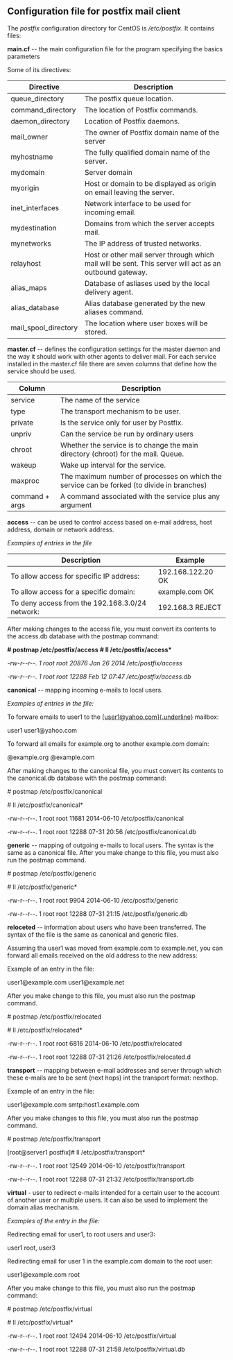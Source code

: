 Configuration file for **postfix** mail client
------------------------------------------------

The *postfix* configuration directory for CentOS is */etc/postfix*. It
contains files:

**main.cf** -- the main configuration file for the program specifying
the basics parameters

Some of its directives:


|**Directive**            |       **Description**                                                                                    |
| ------------------------| ---------------------------------------------------------------------------------------------------------|
|queue\_directory         |       The postfix queue location.                                                                         
|command\_directory       |      The location of Postfix commands.
|daemon\_directory        |       Location of Postfix daemons.
|mail\_owner              |       The owner of Postfix domain name of the server
|myhostname               |       The fully qualified domain name of the server.
|mydomain                 |       Server domain
|myorigin                 |       Host or domain to be displayed as origin on email leaving the server.
|inet\_interfaces         |       Network interface to be used for incoming email.
|mydestination            |       Domains from which the server accepts mail.
|mynetworks               |       The IP address of trusted networks.
|relayhost                |       Host or other mail server through which mail will be sent. This server will act as an outbound gateway.
|alias\_maps              |       Database of asliases used by the local delivery agent.
|alias\_database          |       Alias database generated by the new aliases command.
|mail\_spool\_directory   |       The location where user boxes will be stored.

**master.cf** -- defines the configuration settings for the master
daemon and the way it should work with other agents to deliver mail.
For each service installed in the master.cf file there are seven
columns that define how the service should be used.

|Column           |     Description
|---------------- | --------------------------------------------------------------------------------------------
|service          |    The name of the service
|type             |    The transport mechanism to be user.
|private          |    Is the service only for user by Postfix.
|unpriv           |    Can the service be run by ordinary users
|chroot           |    Whether the service is to change the main directory (chroot) for the mail. Queue.
|wakeup           |    Wake up interval for the service.
|maxproc          |    The maximum number of processes on which the service can be forked (to divide in branches)
|command + args   |   A command associated with the service plus any argument

**access** -- can be used to control access based on e-mail address,
host address, domain or network address.

*Examples of entries in the file*

|Description                                     | Example
|------------------------------------------------|--------------------
|To allow access for specific IP address:        | 192.168.122.20 OK
|To allow access for a specific domain:          | example.com OK
|To deny access from the 192.168.3.0/24 network: | 192.168.3 REJECT

After making changes to the access file, you must convert its contents
to the access.db database with the postmap command:

**\# postmap /etc/postfix/access**
**\# ll /etc/postfix/access\***

*-rw-r\--r\--. 1 root root 20876 Jan 26 2014 /etc/postfix/access*

*-rw-r\--r\--. 1 root root 12288 Feb 12 07:47 /etc/postfix/access.db*

**canonical** -- mapping incoming e-mails to local users.

*Examples of entries in the file:*

To forware emails to user1 to the
[[user1\@yahoo.com]{.underline}](mailto:user1@yahoo.com) mailbox:

user1 user1\@yahoo.com

To forward all emails for example.org to another example.com domain:

\@example.org \@example.com

After making changes to the canonical file, you must convert its
contents to the canonical.db database with the postmap command:

\# postmap /etc/postfix/canonical

\# ll /etc/postfix/canonical\*

-rw-r\--r\--. 1 root root 11681 2014-06-10 /etc/postfix/canonical

-rw-r\--r\--. 1 root root 12288 07-31 20:56 /etc/postfix/canonical.db

**generic** -- mapping of outgoing e-mails to local users. The syntax
is the same as a canonical file. After you make change to this file,
you must also run the postmap command.

\# postmap /etc/postfix/generic

\# ll /etc/postfix/generic\*

-rw-r\--r\--. 1 root root 9904 2014-06-10 /etc/postfix/generic

-rw-r\--r\--. 1 root root 12288 07-31 21:15 /etc/postfix/generic.db

**reloceted** -- information about users who have been transferred.
The syntax of the file is the same as canonical and generic files.

Assuming tha user1 was moved from example.com to example.net, you can
forward all emails received on the old address to the new address:

Example of an entry in the file:

user1\@example.com user1\@example.net

After you make change to this file, you must also run the postmap
command.

\# postmap /etc/postfix/relocated

\# ll /etc/postfix/relocated\*

-rw-r\--r\--. 1 root root 6816 2014-06-10 /etc/postfix/relocated

-rw-r\--r\--. 1 root root 12288 07-31 21:26 /etc/postfix/relocated.d

**transport** -- mapping between e-mail addresses and server through
which these e-mails are to be sent (next hops) int the transport
format: nexthop.

Example of an entry in the file:

user1\@example.com smtp:host1.example.com

After you make changes to this file, you must also run the postmap
command.

\# postmap /etc/postfix/transport

\[root\@server1 postfix\]\# ll /etc/postfix/transport\*

-rw-r\--r\--. 1 root root 12549 2014-06-10 /etc/postfix/transport

-rw-r\--r\--. 1 root root 12288 07-31 21:32 /etc/postfix/transport.db

**virtual** - user to redirect e-mails intended for a certain user to
the account of another user or multiple users. It can also be used to
implement the domain alias mechanism.

*Examples of the entry in the file:*

Redirecting email for user1, to root users and user3:

user1 root, user3

Redirecting email for user 1 in the example.com domain to the root
user:

user1\@example.com root

After you make change to this file, you must also run the postmap
command:

\# postmap /etc/postfix/virtual

\# ll /etc/postfix/virtual\*

-rw-r\--r\--. 1 root root 12494 2014-06-10 /etc/postfix/virtual

-rw-r\--r\--. 1 root root 12288 07-31 21:58 /etc/postfix/virtual.db
